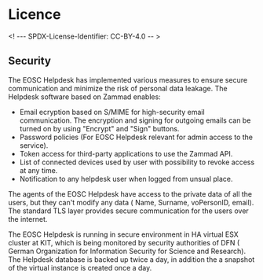 # Licence

<! --- SPDX-License-Identifier: CC-BY-4.0  -- >

## Security

The EOSC Helpdesk has implemented various measures to ensure secure communication and minimize the risk of personal data leakage. The Helpdesk software based on Zammad enables: 
* Email ecryption based on S/MIME for high-security email communication. The encryption and signing for outgoing emails can be turned on by using "Encrypt" and "Sign" buttons. 
* Password policies (For EOSC Helpdesk relevant for admin access to the service). 
* Token access for third-party applications to use the Zammad API.
* List of connected devices used by user with possibility to revoke access at any time. 
* Notification to any helpdesk user when logged from unsual place. 

The agents of the EOSC Helpdesk have access to the private data of all the users, but they can't modify any data ( Name, Surname, voPersonID, email). The standard TLS layer provides secure communication for the users over the internet. 

The EOSC Helpdesk is running in secure environment in HA virtual ESX cluster at KIT, which is being monitored by security authorities of DFN ( German Organization for Information Security for Science and Research). The Helpdesk database is backed up  twice a day, in addition the a snapshot of the virtual instance is created once a day. 